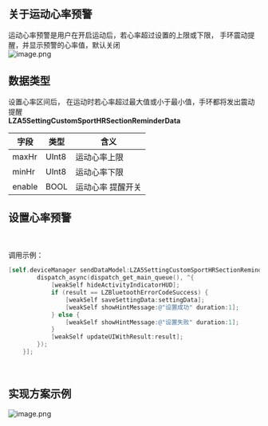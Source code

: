 <a name="hwKJQ"></a>
## 关于运动心率预警
运动心率预警是用户在开启运动后，若心率超过设置的上限或下限， 手环震动提醒，并显示预警的心率值，默认关闭<br />![image.png](https://cdn.nlark.com/yuque/0/2021/png/265997/1616674628163-5e961ece-0618-401c-a65d-610cb8f65221.png#align=left&display=inline&height=381&margin=%5Bobject%20Object%5D&name=image.png&originHeight=381&originWidth=916&size=419240&status=done&style=none&width=916)
<a name="t25e9"></a>
## 
<a name="3X7CV"></a>
## 数据类型
设置心率区间后， 在运动时若心率超过最大值或小于最小值，手环都将发出震动提醒<br />**LZA5SettingCustomSportHRSectionReminderData**

| 字段 | 类型 | 含义 |
| --- | --- | --- |
| maxHr | UInt8 | 运动心率上限 |
| minHr |  UInt8 |  运动心率下限 |
| enable |  BOOL |  运动心率 提醒开关 |



<a name="NCJAa"></a>
## 设置心率预警

<br />
<br />调用示例：<br />

```objectivec
[self.deviceManager sendDataModel:LZA5SettingCustomSportHRSectionReminderData macString:self.device.mac completion:^(LZBluetoothErrorCode result, id resp) {
        dispatch_async(dispatch_get_main_queue(), ^{
            [weakSelf hideActivityIndicatorHUD];
            if (result == LZBluetoothErrorCodeSuccess) {
                [weakSelf saveSettingData:settingData];
                [weakSelf showHintMessage:@"设置成功" duration:1];
            } else {
                [weakSelf showHintMessage:@"设置失败" duration:1];
            }
            [weakSelf updateUIWithResult:result];
        });
    }];
```

<br />

<a name="JJPdQ"></a>
## 实现方案示例
![image.png](https://cdn.nlark.com/yuque/0/2021/png/265997/1616673981571-f6c64351-48f1-45e8-b129-11fd7c870961.png#align=left&display=inline&height=486&margin=%5Bobject%20Object%5D&name=image.png&originHeight=486&originWidth=863&size=23626&status=done&style=none&width=863)


